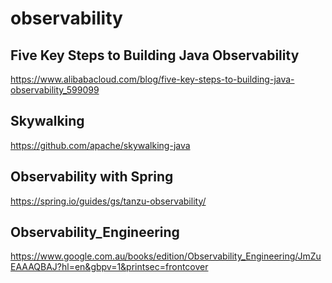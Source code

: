 # observability

## Five Key Steps to Building Java Observability
https://www.alibabacloud.com/blog/five-key-steps-to-building-java-observability_599099

## Skywalking
https://github.com/apache/skywalking-java

## Observability with Spring
https://spring.io/guides/gs/tanzu-observability/

## Observability_Engineering
https://www.google.com.au/books/edition/Observability_Engineering/JmZuEAAAQBAJ?hl=en&gbpv=1&printsec=frontcover
